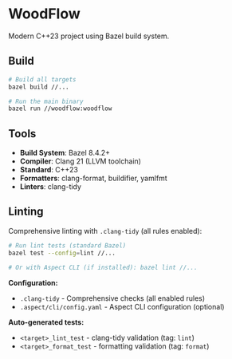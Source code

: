 # WoodFlow

Modern C++23 project using Bazel build system.

## Build

```bash
# Build all targets
bazel build //...

# Run the main binary
bazel run //woodflow:woodflow
```

## Tools

- **Build System**: Bazel 8.4.2+
- **Compiler**: Clang 21 (LLVM toolchain)
- **Standard**: C++23
- **Formatters**: clang-format, buildifier, yamlfmt
- **Linters**: clang-tidy

## Linting

Comprehensive linting with `.clang-tidy` (all rules enabled):

```bash
# Run lint tests (standard Bazel)
bazel test --config=lint //...

# Or with Aspect CLI (if installed): bazel lint //...
```

**Configuration:**
- `.clang-tidy` - Comprehensive checks (all enabled rules)
- `.aspect/cli/config.yaml` - Aspect CLI configuration (optional)

**Auto-generated tests:**
- `<target>_lint_test` - clang-tidy validation (tag: `lint`)
- `<target>_format_test` - formatting validation (tag: `format`)
